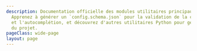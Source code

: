 ```yaml
---
description: Documentation officielle des modules utilitaires principaux d'OpenTicketAI.
  Apprenez à générer un `config.schema.json` pour la validation de la configuration
  et l'autocomplétion, et découvrez d'autres utilitaires Python pour gérer les paramètres
  du projet.
pageClass: wide-page
layout: page
---
```

<CodeDocumentation parentPackageId="src.ce.core.util" show-all-classes show-all-functions />